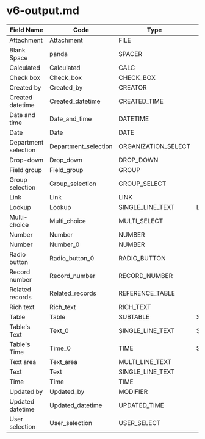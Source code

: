 # v6-output.md

| Field Name           | Code                 | Type                | Note     |
|----------------------|----------------------|---------------------|----------|
| Attachment           | Attachment           | FILE                |          |
| Blank Space          | panda                | SPACER              |          |
| Calculated           | Calculated           | CALC                |          |
| Check box            | Check_box            | CHECK_BOX           |          |
| Created by           | Created_by           | CREATOR             |          |
| Created datetime     | Created_datetime     | CREATED_TIME        |          |
| Date and time        | Date_and_time        | DATETIME            |          |
| Date                 | Date                 | DATE                |          |
| Department selection | Department_selection | ORGANIZATION_SELECT |          |
| Drop-down            | Drop_down            | DROP_DOWN           |          |
| Field group          | Field_group          | GROUP               |          |
| Group selection      | Group_selection      | GROUP_SELECT        |          |
| Link                 | Link                 | LINK                |          |
| Lookup               | Lookup               | SINGLE_LINE_TEXT    | Lookup   |
| Multi-choice         | Multi_choice         | MULTI_SELECT        |          |
| Number               | Number               | NUMBER              |          |
| Number               | Number_0             | NUMBER              |          |
| Radio button         | Radio_button_0       | RADIO_BUTTON        |          |
| Record number        | Record_number        | RECORD_NUMBER       |          |
| Related records      | Related_records      | REFERENCE_TABLE     |          |
| Rich text            | Rich_text            | RICH_TEXT           |          |
| Table                | Table                | SUBTABLE            | SubTable |
| Table's Text         | Text_0               | SINGLE_LINE_TEXT    | SubTable |
| Table's Time         | Time_0               | TIME                | SubTable |
| Text area            | Text_area            | MULTI_LINE_TEXT     |          |
| Text                 | Text                 | SINGLE_LINE_TEXT    |          |
| Time                 | Time                 | TIME                |          |
| Updated by           | Updated_by           | MODIFIER            |          |
| Updated datetime     | Updated_datetime     | UPDATED_TIME        |          |
| User selection       | User_selection       | USER_SELECT         |          |

